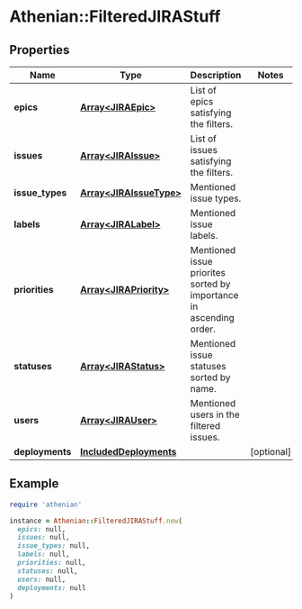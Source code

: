 # Athenian::FilteredJIRAStuff

## Properties

| Name | Type | Description | Notes |
| ---- | ---- | ----------- | ----- |
| **epics** | [**Array&lt;JIRAEpic&gt;**](JIRAEpic.md) | List of epics satisfying the filters. |  |
| **issues** | [**Array&lt;JIRAIssue&gt;**](JIRAIssue.md) | List of issues satisfying the filters. |  |
| **issue_types** | [**Array&lt;JIRAIssueType&gt;**](JIRAIssueType.md) | Mentioned issue types. |  |
| **labels** | [**Array&lt;JIRALabel&gt;**](JIRALabel.md) | Mentioned issue labels. |  |
| **priorities** | [**Array&lt;JIRAPriority&gt;**](JIRAPriority.md) | Mentioned issue priorites sorted by importance in ascending order. |  |
| **statuses** | [**Array&lt;JIRAStatus&gt;**](JIRAStatus.md) | Mentioned issue statuses sorted by name. |  |
| **users** | [**Array&lt;JIRAUser&gt;**](JIRAUser.md) | Mentioned users in the filtered issues. |  |
| **deployments** | [**IncludedDeployments**](IncludedDeployments.md) |  | [optional] |

## Example

```ruby
require 'athenian'

instance = Athenian::FilteredJIRAStuff.new(
  epics: null,
  issues: null,
  issue_types: null,
  labels: null,
  priorities: null,
  statuses: null,
  users: null,
  deployments: null
)
```

